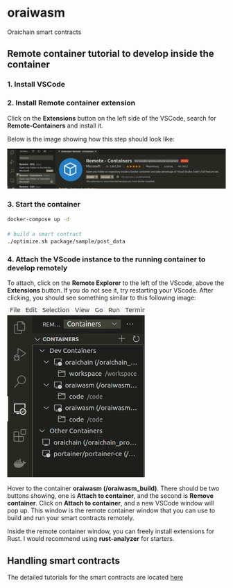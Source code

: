 # oraiwasm

Oraichain smart contracts

## Remote container tutorial to develop inside the container

### 1. Install VSCode

### 2. Install Remote container extension

Click on the **Extensions** button on the left side of the VSCode, search for **Remote-Containers** and install it.

Below is the image showing how this step should look like:

![installing-remote-containers](./md_images/extensions.png)

### 3. Start the container

```bash
docker-compose up -d

# build a smart contract
./optimize.sh package/sample/post_data
```

### 4. Attach the VScode instance to the running container to develop remotely

To attach, click on the **Remote Explorer** to the left of the VScode, above the **Extensions** button. If you do not see it, try restarting your VScode. After clicking, you should see something similar to this following image:

![this-image](./md_images/attach.png)

Hover to the container **oraiwasm (/oraiwasm_build)**. There should be two buttons showing, one is **Attach to container**, and the second is **Remove container**. Click on **Attach to container**, and a new VSCode window will pop up. This window is the remote container window that you can use to build and run your smart contracts remotely.

Inside the remote container window, you can freely install extensions for Rust. I would recommend using **rust-analyzer** for starters.

## Handling smart contracts

The detailed tutorials for the smart contracts are located [here](./smart-contracts/README.md#Create-a-new-Oraichain-smart-contract-tutorial)
